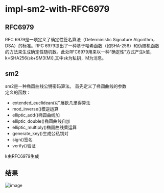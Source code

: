 # impl-sm2-with-RFC6979
## RFC6979
RFC 6979是一项定义了确定性签名算法（Deterministic Signature Algorithm，DSA）的标准。RFC 6979提出了一种基于哈希函数（如SHA-256）和伪随机函数的方法来生成确定性随机数。此处RFC6979用来以一种“确定性”方式产生k值，k=SHA256(sk+SM3(M)),其中sk为私钥，M为消息。
## sm2
sm2是一种椭圆曲线公钥密码算法。
首先定义了椭圆曲线的参数<br>
定义的函数：<br>
* extended_euclidean()扩展欧几里得算法
* mod_inverse()模逆运算
* elliptic_add()椭圆曲线加
* elliptic_double()椭圆曲线自加
* elliptic_multiply()椭圆曲线乘运算
* generate_key()生成公私钥对
* sign()签名
* verify()验证

k由RFC6979生成
## 结果
![image](https://github.com/Ashl703/group-xx/assets/138503504/4fd0276a-4de5-4da5-83e8-82ab73656a40)

